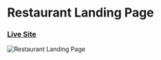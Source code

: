 # Restaurant Landing Page
### [Live Site](https://restaurant-hellosumitg.vercel.app/)

![Restaurant Landing Page](https://i.ibb.co/5jxBKpw/image.png)
